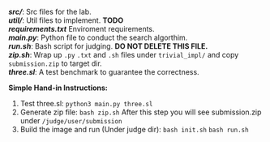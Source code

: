 ***src/***: Src files for the lab.</br>
***util/***: Util files to implement. **TODO**</br>
***requirements.txt*** Enviroment requirements.</br>
***main.py***: Python file to conduct the search algorthim.</br>
***run.sh***: Bash script for judging. **DO NOT DELETE THIS FILE.**</br>
***zip.sh***: Wrap up `.py` `.txt` and `.sh` files under `trivial_impl/` and copy `submission.zip` to target dir.</br>
***three.sl***:  A test benchmark to guarantee the correctness.</br>

**Simple Hand-in Instructions:**
1. Test three.sl: `python3 main.py three.sl`
2. Generate zip file: `bash zip.sh` After this step you will see submission.zip under `/judge/user/submission`
3. Build the image and run (Under judge dir): `bash init.sh` `bash run.sh`